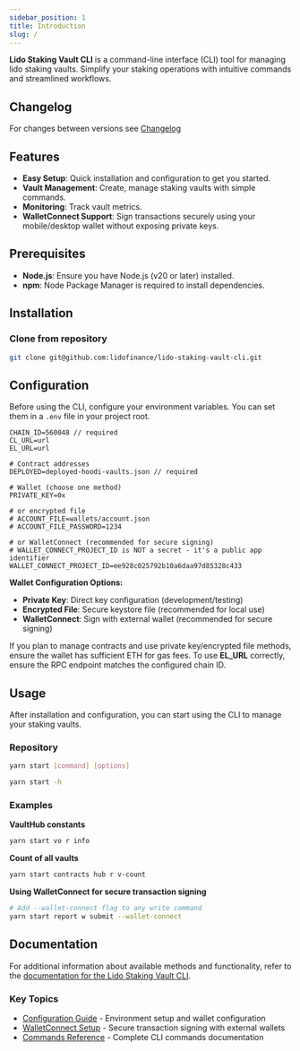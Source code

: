 ```yaml
---
sidebar_position: 1
title: Introduction
slug: /
---
```


**Lido Staking Vault CLI** is a command-line interface (CLI) tool for managing lido staking vaults. Simplify your staking operations with intuitive commands and streamlined workflows.

## Changelog

For changes between versions see [Changelog](./changelog.mdx)

## Features

- **Easy Setup**: Quick installation and configuration to get you started.
- **Vault Management**: Create, manage staking vaults with simple commands.
- **Monitoring**: Track vault metrics.
- **WalletConnect Support**: Sign transactions securely using your mobile/desktop wallet without exposing private keys.

## Prerequisites

- **Node.js**: Ensure you have Node.js (v20 or later) installed.
- **npm**: Node Package Manager is required to install dependencies.

## Installation

### Clone from repository

```bash
git clone git@github.com:lidofinance/lido-staking-vault-cli.git
```

## Configuration

Before using the CLI, configure your environment variables. You can set them in a `.env` file in your project root.

```.env
CHAIN_ID=560048 // required
CL_URL=url
EL_URL=url

# Contract addresses
DEPLOYED=deployed-hoodi-vaults.json // required

# Wallet (choose one method)
PRIVATE_KEY=0x

# or encrypted file
# ACCOUNT_FILE=wallets/account.json
# ACCOUNT_FILE_PASSWORD=1234

# or WalletConnect (recommended for secure signing)
# WALLET_CONNECT_PROJECT_ID is NOT a secret - it's a public app identifier
WALLET_CONNECT_PROJECT_ID=ee928c025792b10a6daa97d85328c433
```

**Wallet Configuration Options:**

- **Private Key**: Direct key configuration (development/testing)
- **Encrypted File**: Secure keystore file (recommended for local use)
- **WalletConnect**: Sign with external wallet (recommended for secure signing)

If you plan to manage contracts and use private key/encrypted file methods, ensure the wallet has sufficient ETH for gas fees.
To use **EL_URL** correctly, ensure the RPC endpoint matches the configured chain ID.

## Usage

After installation and configuration, you can start using the CLI to manage your staking vaults.

### Repository

```bash
yarn start [command] [options]
```

```bash
yarn start -h
```

### Examples

**VaultHub constants**

```bash
yarn start vo r info
```

**Count of all vaults**

```bash
yarn start contracts hub r v-count
```

**Using WalletConnect for secure transaction signing**

```bash
# Add --wallet-connect flag to any write command
yarn start report w submit --wallet-connect
```

## Documentation

For additional information about available methods and functionality, refer to the [documentation for the Lido Staking Vault CLI](/category/commands).

### Key Topics

- [Configuration Guide](./get-started/configuration.md) - Environment setup and wallet configuration
- [WalletConnect Setup](./get-started/wallet-connect.md) - Secure transaction signing with external wallets
- [Commands Reference](/category/commands) - Complete CLI commands documentation
